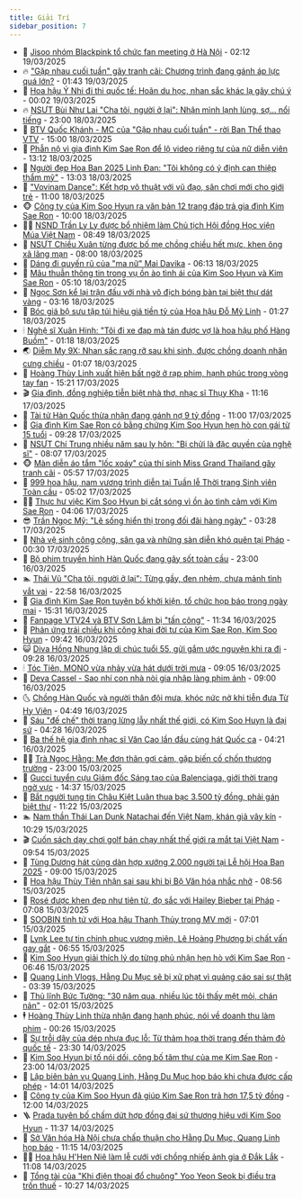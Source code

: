 ```yaml
---
title: Giải Trí
sidebar_position: 7
---
```


<!-- dantri-giai-tri:START -->
- 🤩 [Jisoo nhóm Blackpink tổ chức fan meeting ở Hà Nội](https://dantri.com.vn/giai-tri/jisoo-nhom-blackpink-to-chuc-fan-meeting-o-ha-noi-20250319082223073.htm) - 02:12 19/03/2025
- 🔥 [&quot;Gặp nhau cuối tuần&quot; gây tranh cãi: Chương trình đang gánh áp lực quá lớn?](https://dantri.com.vn/giai-tri/gap-nhau-cuoi-tuan-gay-tranh-cai-chuong-trinh-dang-ganh-ap-luc-qua-lon-20250317173822195.htm) - 01:43 19/03/2025
- 🚀 [Hoa hậu Ý Nhi đi thi quốc tế: Hoãn du học, nhan sắc khác lạ gây chú ý](https://dantri.com.vn/giai-tri/hoa-hau-y-nhi-di-thi-quoc-te-hoan-du-hoc-nhan-sac-khac-la-gay-chu-y-20250319032449649.htm) - 00:02 19/03/2025
- 🔥 [NSƯT Bùi Như Lai &quot;Cha tôi, người ở lại&quot;: Nhận mình lạnh lùng, sợ… nổi tiếng](https://dantri.com.vn/giai-tri/nsut-bui-nhu-lai-cha-toi-nguoi-o-lai-nhan-minh-lanh-lung-so-noi-tieng-20250317220936197.htm) - 23:00 18/03/2025
- 🌈 [BTV Quốc Khánh - MC của &quot;Gặp nhau cuối tuần&quot; - rời Ban Thể thao VTV](https://dantri.com.vn/giai-tri/btv-quoc-khanh-mc-cua-gap-nhau-cuoi-tuan-roi-ban-the-thao-vtv-20250318211819489.htm) - 15:00 18/03/2025
- 📝 [Phẫn nộ vì gia đình Kim Sae Ron để lộ video riêng tư của nữ diễn viên](https://dantri.com.vn/giai-tri/phan-no-vi-gia-dinh-kim-sae-ron-de-lo-video-rieng-tu-cua-nu-dien-vien-20250318194055789.htm) - 13:12 18/03/2025
- 💪 [Người đẹp Hoa Ban 2025 Linh Đan: &quot;Tôi không có ý định can thiệp thẩm mỹ&quot;](https://dantri.com.vn/giai-tri/nguoi-dep-hoa-ban-2025-linh-dan-toi-khong-co-y-dinh-can-thiep-tham-my-20250318175738762.htm) - 13:03 18/03/2025
- 🤡 [&quot;Vovinam Dance&quot;: Kết hợp võ thuật với vũ đạo, sân chơi mới cho giới trẻ](https://dantri.com.vn/giai-tri/vovinam-dance-ket-hop-vo-thuat-voi-vu-dao-san-choi-moi-cho-gioi-tre-20250318203314904.htm) - 11:00 18/03/2025
- 🐵 [Công ty của Kim Soo Hyun ra văn bản 12 trang đáp trả gia đình Kim Sae Ron](https://dantri.com.vn/giai-tri/cong-ty-cua-kim-soo-hyun-ra-van-ban-12-trang-dap-tra-gia-dinh-kim-sae-ron-20250318154513136.htm) - 10:00 18/03/2025
- 🧑‍🏫 [NSND Trần Ly Ly được bổ nhiệm làm Chủ tịch Hội đồng Học viện Múa Việt Nam](https://dantri.com.vn/giai-tri/nsnd-tran-ly-ly-duoc-bo-nhiem-lam-chu-tich-hoi-dong-hoc-vien-mua-viet-nam-20250318135109622.htm) - 08:49 18/03/2025
- 💂 [NSƯT Chiều Xuân từng được bố mẹ chồng chiều hết mực, khen ông xã lãng mạn](https://dantri.com.vn/giai-tri/nsut-chieu-xuan-tung-duoc-bo-me-chong-chieu-het-muc-khen-ong-xa-lang-man-20250316235730575.htm) - 08:00 18/03/2025
- 🤠 [Dáng đi quyến rũ của &quot;ma nữ&quot; Mai Davika](https://dantri.com.vn/giai-tri/dang-di-quyen-ru-cua-ma-nu-mai-davika-20250317165710383.htm) - 06:13 18/03/2025
- 🫶 [Mâu thuẫn thông tin trong vụ ồn ào tình ái của Kim Soo Hyun và Kim Sae Ron](https://dantri.com.vn/giai-tri/mau-thuan-thong-tin-trong-vu-on-ao-tinh-ai-cua-kim-soo-hyun-va-kim-sae-ron-20250318114417154.htm) - 05:10 18/03/2025
- 🦏 [Ngọc Sơn kể lại trận đấu với nhà vô địch bóng bàn tại biệt thự dát vàng](https://dantri.com.vn/giai-tri/ngoc-son-ke-lai-tran-dau-voi-nha-vo-dich-bong-ban-tai-biet-thu-dat-vang-20250318082608237.htm) - 03:16 18/03/2025
- 🧰 [Bóc giá bộ sưu tập túi hiệu giá tiền tỷ của Hoa hậu Đỗ Mỹ Linh](https://dantri.com.vn/giai-tri/boc-gia-bo-suu-tap-tui-hieu-gia-tien-ty-cua-hoa-hau-do-my-linh-20250315134947927.htm) - 01:27 18/03/2025
- 🕯 [Nghệ sĩ Xuân Hinh: &quot;Tôi đi xe đạp mà tán được vợ là hoa hậu phố Hàng Buồm&quot;](https://dantri.com.vn/giai-tri/nghe-si-xuan-hinh-toi-di-xe-dap-ma-tan-duoc-vo-la-hoa-hau-pho-hang-buom-20250318012449093.htm) - 01:18 18/03/2025
- 🌏 [Diễm My 9X: Nhan sắc rạng rỡ sau khi sinh, được chồng doanh nhân cưng chiều](https://dantri.com.vn/giai-tri/diem-my-9x-nhan-sac-rang-ro-sau-khi-sinh-duoc-chong-doanh-nhan-cung-chieu-20250316093723168.htm) - 01:07 18/03/2025
- 🌈 [Hoàng Thùy Linh xuất hiện bất ngờ ở rạp phim, hạnh phúc trong vòng tay fan](https://dantri.com.vn/giai-tri/hoang-thuy-linh-xuat-hien-bat-ngo-o-rap-phim-hanh-phuc-trong-vong-tay-fan-20250317174022419.htm) - 15:21 17/03/2025
- 🎬 [Gia đình, đồng nghiệp tiễn biệt nhà thơ, nhạc sĩ Thụy Kha](https://dantri.com.vn/giai-tri/gia-dinh-dong-nghiep-tien-biet-nha-tho-nhac-si-thuy-kha-20250317165545399.htm) - 11:16 17/03/2025
- 👀 [Tài tử Hàn Quốc thừa nhận đang gánh nợ 9 tỷ đồng](https://dantri.com.vn/giai-tri/tai-tu-han-quoc-thua-nhan-dang-ganh-no-9-ty-dong-20250317114431574.htm) - 11:00 17/03/2025
- 🧰 [Gia đình Kim Sae Ron có bằng chứng Kim Soo Hyun hẹn hò con gái từ 15 tuổi](https://dantri.com.vn/giai-tri/gia-dinh-kim-sae-ron-co-bang-chung-kim-soo-hyun-hen-ho-con-gai-tu-15-tuoi-20250317154000485.htm) - 09:28 17/03/2025
- 🧰 [NSƯT Chí Trung nhiều năm sau ly hôn: &quot;Bị chửi là đặc quyền của nghệ sĩ&quot;](https://dantri.com.vn/giai-tri/nsut-chi-trung-nhieu-nam-sau-ly-hon-bi-chui-la-dac-quyen-cua-nghe-si-20250317134339136.htm) - 08:07 17/03/2025
- 🐵 [Màn diễn áo tắm &quot;lốc xoáy&quot; của thí sinh Miss Grand Thailand gây tranh cãi](https://dantri.com.vn/giai-tri/man-dien-ao-tam-loc-xoay-cua-thi-sinh-miss-grand-thailand-gay-tranh-cai-20250317112806719.htm) - 05:57 17/03/2025
- 🐘 [999 hoa hậu, nam vương trình diễn tại Tuần lễ Thời trang Sinh viên Toàn cầu](https://dantri.com.vn/giai-tri/999-hoa-hau-nam-vuong-trinh-dien-tai-tuan-le-thoi-trang-sinh-vien-toan-cau-20250317111616972.htm) - 05:02 17/03/2025
- 🧑‍💻 [Thực hư việc Kim Soo Hyun bị cắt sóng vì ồn ào tình cảm với Kim Sae Ron](https://dantri.com.vn/giai-tri/thuc-hu-viec-kim-soo-hyun-bi-cat-song-vi-on-ao-tinh-cam-voi-kim-sae-ron-20250317093050258.htm) - 04:06 17/03/2025
- 😎 [Trần Ngọc Mỹ: &quot;Lẽ sống hiển thị trong đối đãi hàng ngày&quot;](https://dantri.com.vn/giai-tri/tran-ngoc-my-le-song-hien-thi-trong-doi-dai-hang-ngay-20250312103834742.htm) - 03:28 17/03/2025
- 🧰 [Nhà vệ sinh công cộng, sân ga và những sàn diễn khó quên tại Pháp](https://dantri.com.vn/giai-tri/nha-ve-sinh-cong-cong-san-ga-va-nhung-san-dien-kho-quen-tai-phap-20250314151112571.htm) - 00:30 17/03/2025
- 🧰 [Bộ phim truyền hình Hàn Quốc đang gây sốt toàn cầu](https://dantri.com.vn/giai-tri/bo-phim-truyen-hinh-han-quoc-dang-gay-sot-toan-cau-20250316152202530.htm) - 23:00 16/03/2025
- 🏊 [Thái Vũ &quot;Cha tôi, người ở lại&quot;: Từng gầy, đen nhẻm, chưa mảnh tình vắt vai](https://dantri.com.vn/giai-tri/thai-vu-cha-toi-nguoi-o-lai-tung-gay-den-nhem-chua-manh-tinh-vat-vai-20250316211649144.htm) - 22:58 16/03/2025
- 🌋 [Gia đình Kim Sae Ron tuyên bố khởi kiện, tổ chức họp báo trong ngày mai](https://dantri.com.vn/giai-tri/gia-dinh-kim-sae-ron-tuyen-bo-khoi-kien-to-chuc-hop-bao-trong-ngay-mai-20250316220556025.htm) - 15:31 16/03/2025
- 🔭 [Fanpage VTV24 và BTV Sơn Lâm bị &quot;tấn công&quot;](https://dantri.com.vn/giai-tri/fanpage-vtv24-va-btv-son-lam-bi-tan-cong-20250316171331406.htm) - 11:34 16/03/2025
- 📝 [Phản ứng trái chiều khi công khai đời tư của Kim Sae Ron, Kim Soo Hyun](https://dantri.com.vn/giai-tri/phan-ung-trai-chieu-khi-cong-khai-doi-tu-cua-kim-sae-ron-kim-soo-hyun-20250316101451292.htm) - 09:42 16/03/2025
- 😺 [Diva Hồng Nhung lập di chúc tuổi 55, gửi gắm ước nguyện khi ra đi](https://dantri.com.vn/giai-tri/diva-hong-nhung-lap-di-chuc-tuoi-55-gui-gam-uoc-nguyen-khi-ra-di-20250316151824444.htm) - 09:28 16/03/2025
- 🕯 [Tóc Tiên, MONO vừa nhảy vừa hát dưới trời mưa](https://dantri.com.vn/giai-tri/toc-tien-mono-vua-nhay-vua-hat-duoi-troi-mua-20250316142434327.htm) - 09:05 16/03/2025
- 🦄 [Deva Cassel - Sao nhí con nhà nòi gia nhập làng phim ảnh](https://dantri.com.vn/giai-tri/deva-cassel-sao-nhi-con-nha-noi-gia-nhap-lang-phim-anh-20250314111807934.htm) - 09:00 16/03/2025
- 🌜 [Chồng Hàn Quốc và người thân đội mưa, khóc nức nở khi tiễn đưa Từ Hy Viên](https://dantri.com.vn/giai-tri/chong-han-quoc-va-nguoi-than-doi-mua-khoc-nuc-no-khi-tien-dua-tu-hy-vien-20250316104909229.htm) - 04:49 16/03/2025
- 👹 [Sáu &quot;đế chế&quot; thời trang lừng lẫy nhất thế giới, có Kim Soo Huyn là đại sứ](https://dantri.com.vn/giai-tri/sau-de-che-thoi-trang-lung-lay-nhat-the-gioi-co-kim-soo-huyn-la-dai-su-20250315113950238.htm) - 04:28 16/03/2025
- 🚀 [Ba thế hệ gia đình nhạc sĩ Văn Cao lần đầu cùng hát Quốc ca](https://dantri.com.vn/giai-tri/ba-the-he-gia-dinh-nhac-si-van-cao-lan-dau-cung-hat-quoc-ca-20250316102823281.htm) - 04:21 16/03/2025
- 🧑‍💻 [Trà Ngọc Hằng: Mẹ đơn thân gợi cảm, gặp biến cố chốn thương trường](https://dantri.com.vn/giai-tri/tra-ngoc-hang-me-don-than-goi-cam-gap-bien-co-chon-thuong-truong-20250314233006249.htm) - 23:00 15/03/2025
- 🦩 [Gucci tuyển cựu Giám đốc Sáng tạo của Balenciaga, giới thời trang ngờ vực](https://dantri.com.vn/giai-tri/gucci-tuyen-cuu-giam-doc-sang-tao-cua-balenciaga-gioi-thoi-trang-ngo-vuc-20250315151816545.htm) - 14:37 15/03/2025
- 💫 [Bắt người tung tin Châu Kiệt Luân thua bạc 3.500 tỷ đồng, phải gán biệt thự](https://dantri.com.vn/giai-tri/bat-nguoi-tung-tin-chau-kiet-luan-thua-bac-3500-ty-dong-phai-gan-biet-thu-20250315100704817.htm) - 11:22 15/03/2025
- 🏊 [Nam thần Thái Lan Dunk Natachai đến Việt Nam, khán giả vây kín](https://dantri.com.vn/giai-tri/nam-than-thai-lan-dunk-natachai-den-viet-nam-khan-gia-vay-kin-20250315164020410.htm) - 10:29 15/03/2025
- 🎬 [Cuốn sách dạy chơi golf bán chạy nhất thế giới ra mắt tại Việt Nam](https://dantri.com.vn/giai-tri/cuon-sach-day-choi-golf-ban-chay-nhat-the-gioi-ra-mat-tai-viet-nam-20250315164720163.htm) - 09:54 15/03/2025
- 💃 [Tùng Dương hát cùng dàn hợp xướng 2.000 người tại Lễ hội Hoa Ban 2025](https://dantri.com.vn/giai-tri/tung-duong-hat-cung-dan-hop-xuong-2000-nguoi-tai-le-hoi-hoa-ban-2025-20250315183147724.htm) - 09:00 15/03/2025
- 🌊 [Hoa hậu Thùy Tiên nhận sai sau khi bị Bộ Văn hóa nhắc nhở](https://dantri.com.vn/giai-tri/hoa-hau-thuy-tien-nhan-sai-sau-khi-bi-bo-van-hoa-nhac-nho-20250315142757259.htm) - 08:56 15/03/2025
- 🧰 [Rosé được khen đẹp như tiên tử, đọ sắc với Hailey Bieber tại Pháp](https://dantri.com.vn/giai-tri/rose-duoc-khen-dep-nhu-tien-tu-do-sac-voi-hailey-bieber-tai-phap-20250313165846000.htm) - 07:08 15/03/2025
- 🦣 [SOOBIN tình tứ với Hoa hậu Thanh Thủy trong MV mới](https://dantri.com.vn/giai-tri/soobin-tinh-tu-voi-hoa-hau-thanh-thuy-trong-mv-moi-20250314220542720.htm) - 07:01 15/03/2025
- 🥷 [Lynk Lee tự tin chinh phục vương miện, Lê Hoàng Phương bị chất vấn gay gắt](https://dantri.com.vn/giai-tri/lynk-lee-tu-tin-chinh-phuc-vuong-mien-le-hoang-phuong-bi-chat-van-gay-gat-20250315101125518.htm) - 06:55 15/03/2025
- 🦏 [Kim Soo Hyun giải thích lý do từng phủ nhận hẹn hò với Kim Sae Ron](https://dantri.com.vn/giai-tri/kim-soo-hyun-giai-thich-ly-do-tung-phu-nhan-hen-ho-voi-kim-sae-ron-20250315111237228.htm) - 06:46 15/03/2025
- 🫶 [Quang Linh Vlogs, Hằng Du Mục sẽ bị xử phạt vì quảng cáo sai sự thật](https://dantri.com.vn/giai-tri/quang-linh-vlogs-hang-du-muc-se-bi-xu-phat-vi-quang-cao-sai-su-that-20250315082114803.htm) - 03:39 15/03/2025
- 💼 [Thủ lĩnh Bức Tường: &quot;30 năm qua, nhiều lúc tôi thấy mệt mỏi, chán nản&quot;](https://dantri.com.vn/giai-tri/thu-linh-buc-tuong-30-nam-qua-nhieu-luc-toi-thay-met-moi-chan-nan-20250314185509590.htm) - 02:01 15/03/2025
- 🕴 [Hoàng Thùy Linh thừa nhận đang hạnh phúc, nói về doanh thu làm phim](https://dantri.com.vn/giai-tri/hoang-thuy-linh-thua-nhan-dang-hanh-phuc-noi-ve-doanh-thu-lam-phim-20250315013047795.htm) - 00:26 15/03/2025
- 🐲 [Sự trỗi dậy của dép nhựa đục lỗ: Từ thảm họa thời trang đến thảm đỏ quốc tế](https://dantri.com.vn/giai-tri/su-troi-day-cua-dep-nhua-duc-lo-tu-tham-hoa-thoi-trang-den-tham-do-quoc-te-20250312111459638.htm) - 23:30 14/03/2025
- 🐘 [Kim Soo Hyun bị tố nói dối, công bố tâm thư của mẹ Kim Sae Ron](https://dantri.com.vn/giai-tri/kim-soo-hyun-bi-to-noi-doi-cong-bo-tam-thu-cua-me-kim-sae-ron-20250314200757713.htm) - 23:00 14/03/2025
- 🤭 [Lập biên bản vụ Quang Linh, Hằng Du Mục họp báo khi chưa được cấp phép](https://dantri.com.vn/giai-tri/lap-bien-ban-vu-quang-linh-hang-du-muc-hop-bao-khi-chua-duoc-cap-phep-20250314193537948.htm) - 14:01 14/03/2025
- 💯 [Công ty của Kim Soo Hyun đã giúp Kim Sae Ron trả hơn 17,5 tỷ đồng](https://dantri.com.vn/giai-tri/cong-ty-cua-kim-soo-hyun-da-giup-kim-sae-ron-tra-hon-175-ty-dong-20250314160610999.htm) - 12:00 14/03/2025
- 🪜 [Prada tuyên bố chấm dứt hợp đồng đại sứ thương hiệu với Kim Soo Hyun](https://dantri.com.vn/giai-tri/prada-tuyen-bo-cham-dut-hop-dong-dai-su-thuong-hieu-voi-kim-soo-hyun-20250314175313542.htm) - 11:37 14/03/2025
- 👹 [Sở Văn hóa Hà Nội chưa chấp thuận cho Hằng Du Mục, Quang Linh họp báo](https://dantri.com.vn/giai-tri/so-van-hoa-ha-noi-chua-chap-thuan-cho-hang-du-muc-quang-linh-hop-bao-20250314173543649.htm) - 11:15 14/03/2025
- 🧑‍🏫 [Hoa hậu H&#39;Hen Niê làm lễ cưới với chồng nhiếp ảnh gia ở Đắk Lắk](https://dantri.com.vn/giai-tri/hoa-hau-hhen-nie-lam-le-cuoi-voi-chong-nhiep-anh-gia-o-dak-lak-20250314164831967.htm) - 11:08 14/03/2025
- 🐘 [Tổng tài của &quot;Khi điện thoại đổ chuông&quot; Yoo Yeon Seok bị điều tra trốn thuế](https://dantri.com.vn/giai-tri/tong-tai-cua-khi-dien-thoai-do-chuong-yoo-yeon-seok-bi-dieu-tra-tron-thue-20250314162618802.htm) - 10:27 14/03/2025<!-- dantri-giai-tri:END -->
